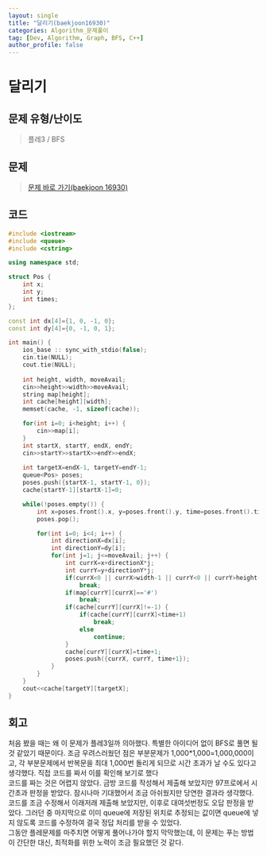 ```yaml
---
layout: single
title: "달리기(baekjoon16930)"
categories: Algorithm_문제풀이
tag: [Dev, Algorithm, Graph, BFS, C++]
author_profile: false
---
```


# 달리기

## 문제 유형/난이도
>플레3 / BFS

## 문제
> <a href="https://www.acmicpc.net/problem/16930">문제 바로 가기(baekjoon 16930)</a>

## 코드
```c++
#include <iostream>
#include <queue>
#include <cstring>

using namespace std;

struct Pos {
    int x;
    int y;
    int times;
};

const int dx[4]={1, 0, -1, 0};
const int dy[4]={0, -1, 0, 1};

int main() {
    ios_base :: sync_with_stdio(false);
    cin.tie(NULL);
    cout.tie(NULL);
    
    int height, width, moveAvail;
    cin>>height>>width>>moveAvail;
    string map[height];
    int cache[height][width];
    memset(cache, -1, sizeof(cache));

    for(int i=0; i<height; i++) {
        cin>>map[i];
    }
    int startX, startY, endX, endY;
    cin>>startY>>startX>>endY>>endX;
    
    int targetX=endX-1, targetY=endY-1;
    queue<Pos> poses;
    poses.push({startX-1, startY-1, 0});
    cache[startY-1][startX-1]=0;

    while(!poses.empty()) {
        int x=poses.front().x, y=poses.front().y, time=poses.front().times;
        poses.pop();

        for(int i=0; i<4; i++) {
            int directionX=dx[i];
            int directionY=dy[i];
            for(int j=1; j<=moveAvail; j++) {
                int currX=x+directionX*j;
                int currY=y+directionY*j;
                if(currX<0 || currX>width-1 || currY<0 || currY>height-1)
                    break;
                if(map[currY][currX]=='#')
                    break;
                if(cache[currY][currX]!=-1) {
                    if(cache[currY][currX]<time+1)
                        break;
                    else
                        continue;
                }
                cache[currY][currX]=time+1;
                poses.push({currX, currY, time+1});
            }
        }
    }
    cout<<cache[targetY][targetX];
}
```

## 회고
처음 봤을 때는 왜 이 문제가 플레3일까 의아했다. 특별한 아이디어 없이 BFS로 풀면 될 것 같았기 때문이다. 조금 우려스러웠던 점은 부분문제가 1,000*1,000=1,000,000이고, 각 부분문제에서 반복문을 최대 1,000번 돌리게 되므로 시간 초과가 날 수도 있다고 생각했다. 직접 코드를 짜서 이를 확인해 보기로 했다  
코드를 짜는 것은 어렵지 않았다. 금방 코드를 작성해서 제출해 보았지만 97프로에서 시간초과 판정을 받았다. 잠시나마 기대했어서 조금 아쉬웠지만 당연한 결과라 생각했다. 코드를 조금 수정해서 이래저래 제출해 보았지만, 이후로 대여섯번정도 오답 판정을 받았다. 그러던 중 마지막으로 이미 queue에 저장된 위치로 추정되는 값이면 queue에 넣지 않도록 코드를 수정하여 결국 정답 처리를 받을 수 있었다.  
그동안 플레문제를 마주치면 어떻게 풀어나가야 할지 막막했는데, 이 문제는 푸는 방법이 간단한 대신, 최적화를 위한 노력이 조금 필요했던 것 같다.